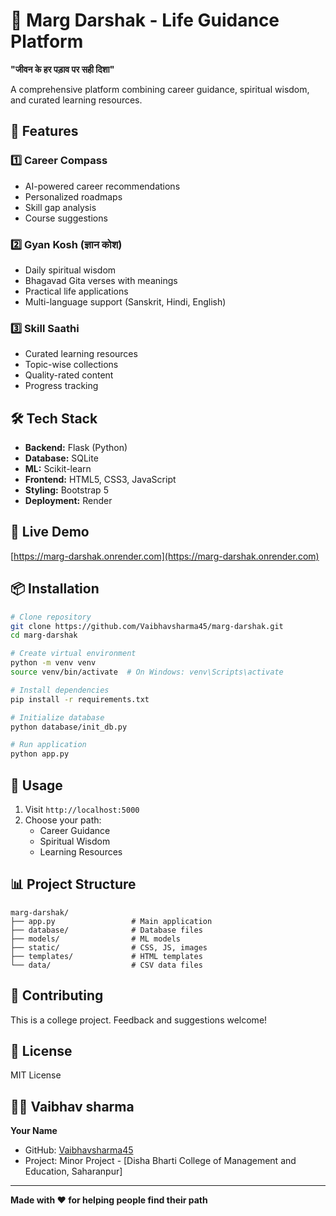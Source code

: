 # 🧭 Marg Darshak - Life Guidance Platform

**"जीवन के हर पड़ाव पर सही दिशा"**

A comprehensive platform combining career guidance, spiritual wisdom, and curated learning resources.

## 🌟 Features

### 1️⃣ Career Compass
- AI-powered career recommendations
- Personalized roadmaps
- Skill gap analysis
- Course suggestions

### 2️⃣ Gyan Kosh (ज्ञान कोश)
- Daily spiritual wisdom
- Bhagavad Gita verses with meanings
- Practical life applications
- Multi-language support (Sanskrit, Hindi, English)

### 3️⃣ Skill Saathi
- Curated learning resources
- Topic-wise collections
- Quality-rated content
- Progress tracking

## 🛠️ Tech Stack

- **Backend:** Flask (Python)
- **Database:** SQLite
- **ML:** Scikit-learn
- **Frontend:** HTML5, CSS3, JavaScript
- **Styling:** Bootstrap 5
- **Deployment:** Render

## 🚀 Live Demo

[https://marg-darshak.onrender.com](https://marg-darshak.onrender.com)

## 📦 Installation
```bash
# Clone repository
git clone https://github.com/Vaibhavsharma45/marg-darshak.git
cd marg-darshak

# Create virtual environment
python -m venv venv
source venv/bin/activate  # On Windows: venv\Scripts\activate

# Install dependencies
pip install -r requirements.txt

# Initialize database
python database/init_db.py

# Run application
python app.py
```

## 🎯 Usage

1. Visit `http://localhost:5000`
2. Choose your path:
   - Career Guidance
   - Spiritual Wisdom
   - Learning Resources

## 📊 Project Structure
```
marg-darshak/
├── app.py                 # Main application
├── database/              # Database files
├── models/                # ML models
├── static/                # CSS, JS, images
├── templates/             # HTML templates
└── data/                  # CSV data files
```

## 🤝 Contributing

This is a college project. Feedback and suggestions welcome!

## 📄 License

MIT License

## 👨‍💻 Vaibhav sharma

**Your Name**
- GitHub: [Vaibhavsharma45](https://github.com/Vaibhavshharma45)
- Project: Minor Project - [Disha Bharti College of Management and Education, Saharanpur]

---

**Made with ❤️ for helping people find their path**
